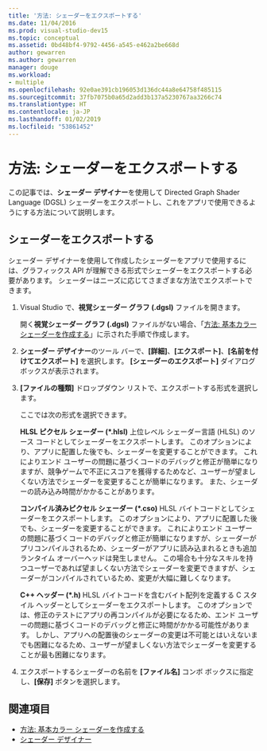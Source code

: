 ```yaml
---
title: '方法: シェーダーをエクスポートする'
ms.date: 11/04/2016
ms.prod: visual-studio-dev15
ms.topic: conceptual
ms.assetid: 0bd48bf4-9792-4456-a545-e462a2be668d
author: gewarren
ms.author: gewarren
manager: douge
ms.workload:
- multiple
ms.openlocfilehash: 92e0ae391cb196053d136dc44a8e64758f485115
ms.sourcegitcommit: 37fb7075b0a65d2add3b137a5230767aa3266c74
ms.translationtype: HT
ms.contentlocale: ja-JP
ms.lasthandoff: 01/02/2019
ms.locfileid: "53861452"
---
```

# <a name="how-to-export-a-shader"></a>方法: シェーダーをエクスポートする

この記事では、**シェーダー デザイナー**を使用して Directed Graph Shader Language (DGSL) シェーダーをエクスポートし、これをアプリで使用できるようにする方法について説明します。

## <a name="export-a-shader"></a>シェーダーをエクスポートする

シェーダー デザイナーを使用して作成したシェーダーをアプリで使用するには、グラフィックス API が理解できる形式でシェーダーをエクスポートする必要があります。 シェーダーはニーズに応じてさまざまな方法でエクスポートできます。

1. Visual Studio で、**視覚シェーダー グラフ (.dgsl)** ファイルを開きます。

     開く**視覚シェーダー グラフ (.dgsl)** ファイルがない場合、「[方法: 基本カラー シェーダーを作成する](../designers/how-to-create-a-basic-color-shader.md)」に示された手順で作成します。

2. **シェーダー デザイナー**のツール バーで、**[詳細]**、**[エクスポート]**、**[名前を付けてエクスポート]** を選択します。 **[シェーダーのエクスポート]** ダイアログ ボックスが表示されます。

3. **[ファイルの種類]** ドロップダウン リストで、エクスポートする形式を選択します。

     ここでは次の形式を選択できます。

     **HLSL ピクセル シェーダー (\*.hlsl)** 上位レベル シェーダー言語 (HLSL) のソース コードとしてシェーダーをエクスポートします。 このオプションにより、アプリに配置した後でも、シェーダーを変更することができます。 これによりエンド ユーザーの問題に基づくコードのデバッグと修正が簡単になりますが、競争ゲームで不正にスコアを獲得するためなど、ユーザーが望ましくない方法でシェーダーを変更することが簡単になります。 また、シェーダーの読み込み時間がかかることがあります。

     **コンパイル済みピクセル シェーダー (\*.cso)** HLSL バイトコードとしてシェーダーをエクスポートします。 このオプションにより、アプリに配置した後でも、シェーダーを変更することができます。 これによりエンド ユーザーの問題に基づくコードのデバッグと修正が簡単になりますが、シェーダーがプリコンパイルされるため、シェーダーがアプリに読み込まれるときも追加ランタイム オーバーヘッドは発生しません。 この場合も十分なスキルを持つユーザーであれば望ましくない方法でシェーダーを変更できますが、シェーダーがコンパイルされているため、変更が大幅に難しくなります。

     **C++ ヘッダー (\*.h)** HLSL バイトコードを含むバイト配列を定義する C スタイル ヘッダーとしてシェーダーをエクスポートします。 このオプションでは、修正のテストにアプリの再コンパイルが必要になるため、エンド ユーザーの問題に基づくコードのデバッグと修正に時間がかかる可能性があります。 しかし、アプリへの配置後のシェーダーの変更は不可能とはいえないまでも困難になるため、ユーザーが望ましくない方法でシェーダーを変更することが最も困難になります。

4. エクスポートするシェーダーの名前を **[ファイル名]** コンボ ボックスに指定し、**[保存]** ボタンを選択します。

## <a name="see-also"></a>関連項目

- [方法: 基本カラー シェーダーを作成する](../designers/how-to-create-a-basic-color-shader.md)
- [シェーダー デザイナー](../designers/shader-designer.md)